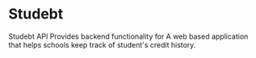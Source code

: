 # Studebt
Studebt API Provides backend functionality for A web based application that helps schools keep track of student's credit history.
